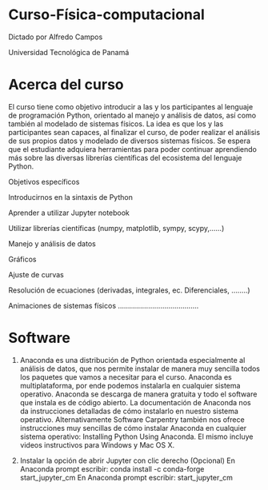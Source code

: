 # Curso-Física-computacional

Dictado por Alfredo Campos

Universidad Tecnológica de Panamá

# Acerca del curso

El curso tiene como objetivo introducir a las y los participantes al lenguaje de programación Python, orientado al manejo y análisis de datos, así como también al modelado de sistemas físicos. La idea es que los y las participantes sean capaces, al finalizar el curso, de poder realizar el análisis de sus propios datos y modelado de diversos sistemas físicos. 
Se espera que el estudiante adquiera herramientas para poder continuar aprendiendo más sobre las diversas librerías científicas del ecosistema del lenguaje Python.

Objetivos específicos

Introducirnos en la sintaxis de Python

Aprender a utilizar Jupyter notebook

Utilizar librerías científicas (numpy, matplotlib, sympy, scypy,……)

Manejo y análisis de datos

Gráficos

Ajuste de curvas

Resolución de ecuaciones (derivadas, integrales, ec. Diferenciales, ……..)

Animaciones de sistemas físicos
………………………………….



# Software

1. Anaconda es una distribución de Python orientada especialmente al análisis de datos, que nos permite instalar de manera muy sencilla todos los paquetes que vamos a necesitar para el curso. Anaconda es multiplataforma, por ende podemos instalarla en cualquier sistema operativo. Anaconda se descarga de manera gratuita y todo el software que instala es de código abierto.
La documentación de Anaconda nos da instrucciones detalladas de cómo instalarlo en nuestro sistema operativo.
Alternativamente Software Carpentry también nos ofrece instrucciones muy sencillas de cómo instalar Anaconda en cualquier sistema operativo: Installing Python Using Anaconda. El mismo incluye videos instructivos para Windows y Mac OS X.

2. Instalar la opción de abrir Jupyter con clic derecho (Opcional)
En Anaconda prompt escribir:
conda install -c conda-forge start_jupyter_cm 
En Anaconda prompt escribir:
start_jupyter_cm 

